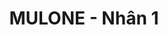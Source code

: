 ---
layout: post
title:  "MULONE - Nhân 1"
categories: [math, brute-force]
code: MULONE
src: MULONE.cpp
---